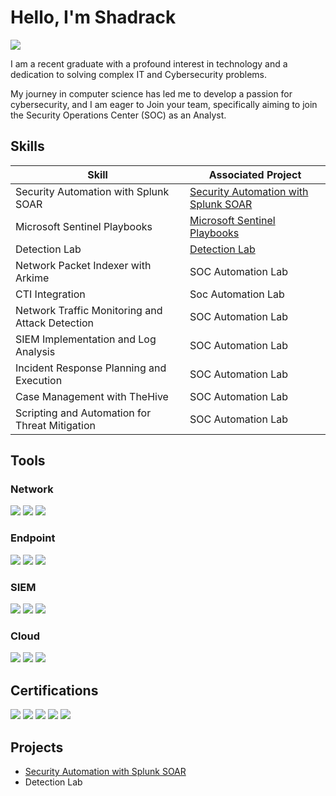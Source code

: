 # Hello, I'm Shadrack
<a href="https://linkedin.com/in/shadrack-essilfie"><img src="https://img.shields.io/badge/-LinkedIn-0072b1?&style=for-the-badge&logo=linkedin&logoColor=white" /></a>

I am a recent graduate with a profound interest in technology and a dedication to solving complex IT and Cybersecurity problems.

My journey in computer science has led me to develop a passion for cybersecurity, and I am eager to Join your team, specifically aiming to join the Security Operations Center (SOC) as an Analyst.

## Skills
| Skill                                         | Associated Project         |
|-----------------------------------------------|----------------------------|
| Security Automation with Splunk SOAR          | <a href="https://github.com/shadyxoxo/Splunk-SOAR-Automation-LAB/tree/main">Security Automation with Splunk SOAR </a>|
| Microsoft Sentinel Playbooks                  | <a href="https://github.com/shadyxoxo/Microsoft-Sentinel-Playbooks/tree/main">Microsoft Sentinel Playbooks</a>|
| Detection Lab                                 | <a href="https://github.com/shadyxoxo/Detection-Lab/tree/main">Detection Lab</a>| 
| Network Packet Indexer with Arkime            | SOC Automation Lab |
| CTI Integration                               | Soc Automation Lab |
| Network Traffic Monitoring and Attack Detection | SOC Automation Lab |
| SIEM Implementation and Log Analysis        | SOC Automation Lab|
| Incident Response Planning and Execution      | SOC Automation Lab|
| Case Management with TheHive                  | SOC Automation Lab|
| Scripting and Automation for Threat Mitigation | SOC Automation Lab|

## Tools
### Network
<div>
    <img src="https://img.shields.io/badge/-Wireshark-1679A7?&style=for-the-badge&logo=Wireshark&logoColor=white" />
    <img src="https://img.shields.io/badge/-Suricata-EF3B2D?&style=for-the-badge&logo=Suricata&logoColor=white" />
    <img src="https://img.shields.io/badge/-Zeek-777BB4?&style=for-the-badge&logo=Zeek&logoColor=white" />
</div>

### Endpoint
<div>
    <img src="https://img.shields.io/badge/-Microsoft_Defender_for_Endpoint-00A4EF?&style=for-the-badge&logo=Microsoft&logoColor=white" />
    <img src="https://img.shields.io/badge/-Velociraptor-4B275F?&style=for-the-badge&logo=Velociraptor&logoColor=white" />
    <img src="https://img.shields.io/badge/-CrowdStrike-E01E1F?style=for-the-badge&logo=CrowdStrike&logoColor=white" />
</div>

### SIEM
<div>
    <img src="https://img.shields.io/badge/-Microsoft_Sentinel-0078D4?&style=for-the-badge&logo=Microsoft&logoColor=white" />
    <img src="https://img.shields.io/badge/-Splunk-000000?&style=for-the-badge&logo=Splunk&logoColor=white" />
    <img src="https://img.shields.io/badge/-Elastic-005571?&style=for-the-badge&logo=Elastic&logoColor=white" />
</div>

### Cloud
<div>
    <img src="https://img.shields.io/badge/-Amazon_AWS-232F3E?style=for-the-badge&logo=AmazonAWS&logoColor=white" />
    <img src="https://img.shields.io/badge/-Google_Cloud-4285F4?style=for-the-badge&logo=GoogleCloud&logoColor=white" />
    <img src="https://img.shields.io/badge/-Microsoft_Azure-0078D4?style=for-the-badge&logo=MicrosoftAzure&logoColor=white" />
</div>

## Certifications
<div>
<img src="https://img.shields.io/badge/-Security%2B-FF0000?&style=for-the-badge&logo=CompTIA&logoColor=white" />
<img src="https://img.shields.io/badge/-Network%2B-007ACC?&style=for-the-badge&logo=CompTIA&logoColor=white" />
<img src="https://img.shields.io/badge/-A%2B-4D4D4D?&style=for-the-badge&logo=CompTIA&logoColor=white" />
<img src="https://img.shields.io/badge/-CDSA-006400?&style=for-the-badge&logoColor=white" />
<img src="https://img.shields.io/badge/-CCD-000080?&style=for-the-badge&logoColor=white" />
</div>

## Projects
- <a href="https://github.com/shadyxoxo/Detection-Lab/tree/main">Security Automation with Splunk SOAR</a>
- Detection Lab
